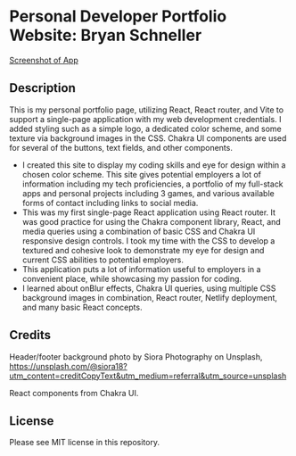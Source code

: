 # Personal Developer Portfolio Website: Bryan Schneller

[Screenshot of App](/images/screenshot.png)

## Description

This is my personal portfolio page, utilizing React, React router, and Vite to support a single-page application with my web development credentials. I added styling such as a simple logo, 
a dedicated color scheme, and some texture via background images in the CSS. Chakra UI components are used for several of the buttons, text fields, and other components. 

- I created this site to display my coding skills and eye for design within a chosen color scheme. This site gives potential employers a lot of information including my tech proficiencies, a portfolio of my full-stack apps and personal projects including 3 games, and various available forms of contact including links to social media. 
- This was my first single-page React application using React router. It was good practice for using the Chakra component library, React, and media queries using a combination of basic CSS and Chakra UI responsive design controls. I took my time with the CSS to develop a textured and cohesive look to demonstrate my eye for design and current CSS abilities to potential employers. 
- This application puts a lot of information useful to employers in a convenient place, while showcasing my passion for coding. 
- I learned about onBlur effects, Chakra UI queries, using multiple CSS background images in combination, React router, Netlify deployment, and many basic React concepts. 

## Credits

Header/footer background photo by Siora Photography on Unsplash, https://unsplash.com/@siora18?utm_content=creditCopyText&utm_medium=referral&utm_source=unsplash 
  
React components from Chakra UI. 

## License

Please see MIT license in this repository.